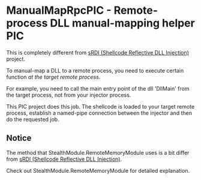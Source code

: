 # ManualMapRpcPIC - Remote-process DLL manual-mapping helper PIC

This is completely different from [sRDI (Shellcode Reflective DLL Injection)](https://github.com/monoxgas/sRDI) project.

To manual-map a DLL to a remote process, you need to execute certain function _at the target remote process_.

For example, you need to call the main entry point of the dll 'DllMain' from the target process, not from your injector process.

This PIC project does this job. The shellcode is loaded to your target remote process, establish a named-pipe connection between the injector and then do the requested job.

## Notice

The method that StealthModule.RemoteMemoryModule uses is a bit differ from [sRDI (Shellcode Reflective DLL Injection)](https://github.com/monoxgas/sRDI).

Check out StealthModule.RemoteMemoryModule for detailed explanation.
